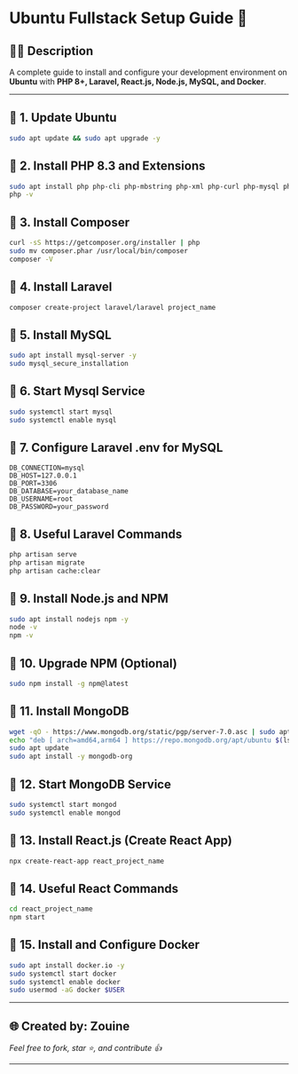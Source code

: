 # Ubuntu Fullstack Setup Guide 🚀

## 👨‍💻 Description
A complete guide to install and configure your development environment on **Ubuntu** with **PHP 8+, Laravel, React.js, Node.js, MySQL, and Docker**.

---

## 🔧 1. Update Ubuntu
```bash
sudo apt update && sudo apt upgrade -y
```

## 🔧 2. Install PHP 8.3 and Extensions
```bash
sudo apt install php php-cli php-mbstring php-xml php-curl php-mysql php-sqlite3 php-zip unzip curl -y
php -v
```

## 🔧 3. Install Composer
```bash
curl -sS https://getcomposer.org/installer | php
sudo mv composer.phar /usr/local/bin/composer
composer -V
```

## 🔧 4. Install Laravel
```bash
composer create-project laravel/laravel project_name
```

## 🔧 5. Install MySQL 
```bash
sudo apt install mysql-server -y
sudo mysql_secure_installation
```

## 🔧 6. Start Mysql Service
```bash
sudo systemctl start mysql
sudo systemctl enable mysql
```

## 🔧 7. Configure Laravel .env for MySQL
```env
DB_CONNECTION=mysql
DB_HOST=127.0.0.1
DB_PORT=3306
DB_DATABASE=your_database_name
DB_USERNAME=root
DB_PASSWORD=your_password
```

## 🔧 8. Useful Laravel Commands
```bash
php artisan serve
php artisan migrate
php artisan cache:clear
```

## 🔧 9. Install Node.js and NPM
```bash
sudo apt install nodejs npm -y
node -v
npm -v
```

## 🔧 10. Upgrade NPM (Optional)
```bash
sudo npm install -g npm@latest
```

## 🔧 11. Install MongoDB
```bash
wget -qO - https://www.mongodb.org/static/pgp/server-7.0.asc | sudo apt-key add -
echo "deb [ arch=amd64,arm64 ] https://repo.mongodb.org/apt/ubuntu $(lsb_release -cs)/mongodb-org/7.0 multiverse" | sudo tee /etc/apt/sources.list.d/mongodb-org-7.0.list
sudo apt update
sudo apt install -y mongodb-org
```

## 🔧 12. Start MongoDB Service
```bash
sudo systemctl start mongod
sudo systemctl enable mongod
```

## 🔧 13. Install React.js (Create React App)
```bash
npx create-react-app react_project_name
```

## 🔧 14. Useful React Commands
```bash
cd react_project_name
npm start
```

## 🔧 15. Install and Configure Docker 
```bash
sudo apt install docker.io -y
sudo systemctl start docker
sudo systemctl enable docker
sudo usermod -aG docker $USER
```


---

## 🌐 Created by: Zouine
*Feel free to fork, star ⭐, and contribute 👍*

---




